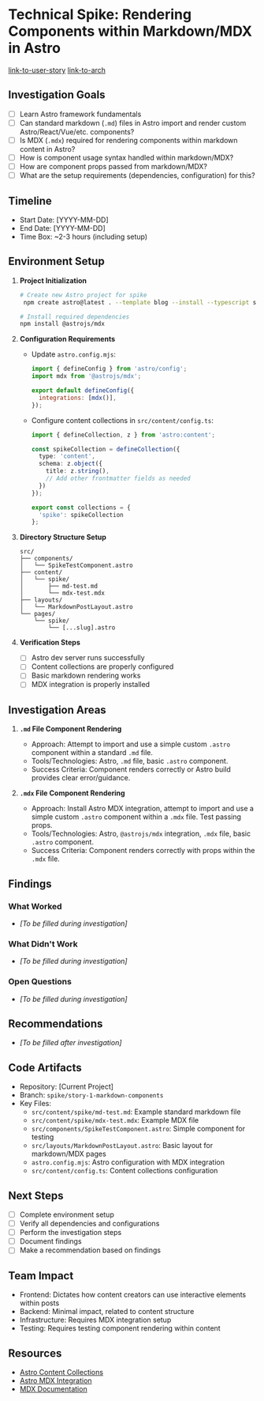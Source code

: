 # Technical Spike: Rendering Components within Markdown/MDX in Astro

[link-to-user-story](../story-1.story.md)
[link-to-arch](../architecture/astro-blog-architecture.md)

## Investigation Goals
- [ ] Learn Astro framework fundamentals
- [ ] Can standard markdown (`.md`) files in Astro import and render custom Astro/React/Vue/etc. components?
- [ ] Is MDX (`.mdx`) required for rendering components within markdown content in Astro?
- [ ] How is component usage syntax handled within markdown/MDX?
- [ ] How are component props passed from markdown/MDX?
- [ ] What are the setup requirements (dependencies, configuration) for this?

## Timeline
- Start Date: [YYYY-MM-DD] 
- End Date: [YYYY-MM-DD] 
- Time Box: ~2-3 hours (including setup)

## Environment Setup
1. **Project Initialization**
   ```bash
   # Create new Astro project for spike
    npm create astro@latest . --template blog --install --typescript strict --git 

   # Install required dependencies
   npm install @astrojs/mdx
   ```

2. **Configuration Requirements**
   - Update `astro.config.mjs`:
     ```js
     import { defineConfig } from 'astro/config';
     import mdx from '@astrojs/mdx';

     export default defineConfig({
       integrations: [mdx()],
     });
     ```
   - Configure content collections in `src/content/config.ts`:
     ```ts
     import { defineCollection, z } from 'astro:content';

     const spikeCollection = defineCollection({
       type: 'content',
       schema: z.object({
         title: z.string(),
         // Add other frontmatter fields as needed
       })
     });

     export const collections = {
       'spike': spikeCollection
     };
     ```

3. **Directory Structure Setup**
   ```
   src/
   ├── components/
   │   └── SpikeTestComponent.astro
   ├── content/
   │   └── spike/
   │       ├── md-test.md
   │       └── mdx-test.mdx
   ├── layouts/
   │   └── MarkdownPostLayout.astro
   └── pages/
       └── spike/
           └── [...slug].astro
   ```

4. **Verification Steps**
   - [ ] Astro dev server runs successfully
   - [ ] Content collections are properly configured
   - [ ] Basic markdown rendering works
   - [ ] MDX integration is properly installed

## Investigation Areas
1. **`.md` File Component Rendering**
   - Approach: Attempt to import and use a simple custom `.astro` component within a standard `.md` file.
   - Tools/Technologies: Astro, `.md` file, basic `.astro` component.
   - Success Criteria: Component renders correctly or Astro build provides clear error/guidance.

2. **`.mdx` File Component Rendering**
   - Approach: Install Astro MDX integration, attempt to import and use a simple custom `.astro` component within a `.mdx` file. Test passing props.
   - Tools/Technologies: Astro, `@astrojs/mdx` integration, `.mdx` file, basic `.astro` component.
   - Success Criteria: Component renders correctly with props within the `.mdx` file.

## Findings
### What Worked
- *[To be filled during investigation]*

### What Didn't Work
- *[To be filled during investigation]*

### Open Questions
- *[To be filled during investigation]*

## Recommendations
- *[To be filled after investigation]*

## Code Artifacts
- Repository: [Current Project]
- Branch: `spike/story-1-markdown-components`
- Key Files:
  - `src/content/spike/md-test.md`: Example standard markdown file
  - `src/content/spike/mdx-test.mdx`: Example MDX file
  - `src/components/SpikeTestComponent.astro`: Simple component for testing
  - `src/layouts/MarkdownPostLayout.astro`: Basic layout for markdown/MDX pages
  - `astro.config.mjs`: Astro configuration with MDX integration
  - `src/content/config.ts`: Content collections configuration

## Next Steps
- [ ] Complete environment setup
- [ ] Verify all dependencies and configurations
- [ ] Perform the investigation steps
- [ ] Document findings
- [ ] Make a recommendation based on findings

## Team Impact
- Frontend: Dictates how content creators can use interactive elements within posts
- Backend: Minimal impact, related to content structure
- Infrastructure: Requires MDX integration setup
- Testing: Requires testing component rendering within content

## Resources
- [Astro Content Collections](https://docs.astro.build/en/guides/content-collections/)
- [Astro MDX Integration](https://docs.astro.build/en/guides/integrations-guide/mdx/)
- [MDX Documentation](https://mdxjs.com/docs/) 